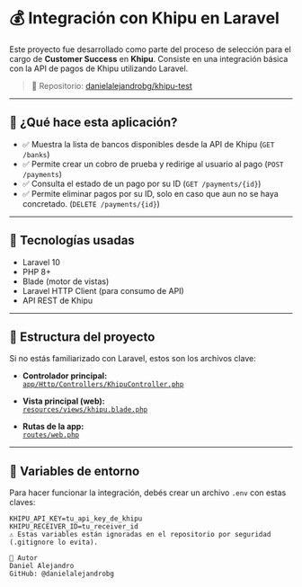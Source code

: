 # 💰 Integración con Khipu en Laravel

Este proyecto fue desarrollado como parte del proceso de selección para el cargo de **Customer Success** en **Khipu**. Consiste en una integración básica con la API de pagos de Khipu utilizando Laravel.

> 🔗 Repositorio: [danielalejandrobg/khipu-test](https://github.com/danielalejandrobg/khipu-test)

---

## 🚀 ¿Qué hace esta aplicación?

- ✅ Muestra la lista de bancos disponibles desde la API de Khipu (`GET /banks`)
- ✅ Permite crear un cobro de prueba y redirige al usuario al pago (`POST /payments`)
- ✅ Consulta el estado de un pago por su ID (`GET /payments/{id}`)
- ✅ Permite eliminar pagos por su ID, solo en caso que aun no se haya concretado. (`DELETE /payments/{id}`)

---

## 🧰 Tecnologías usadas

- Laravel 10
- PHP 8+
- Blade (motor de vistas)
- Laravel HTTP Client (para consumo de API)
- API REST de Khipu

---

## 📁 Estructura del proyecto

Si no estás familiarizado con Laravel, estos son los archivos clave:

- **Controlador principal:**  
  [`app/Http/Controllers/KhipuController.php`](app/Http/Controllers/KhipuController.php)

- **Vista principal (web):**  
  [`resources/views/khipu.blade.php`](resources/views/khipu.blade.php)

- **Rutas de la app:**  
  [`routes/web.php`](routes/web.php)

---

## 🔐 Variables de entorno

Para hacer funcionar la integración, debés crear un archivo `.env` con estas claves:

```env
KHIPU_API_KEY=tu_api_key_de_khipu
KHIPU_RECEIVER_ID=tu_receiver_id
⚠️ Estas variables están ignoradas en el repositorio por seguridad (.gitignore lo evita).

👤 Autor
Daniel Alejandro
GitHub: @danielalejandrobg
